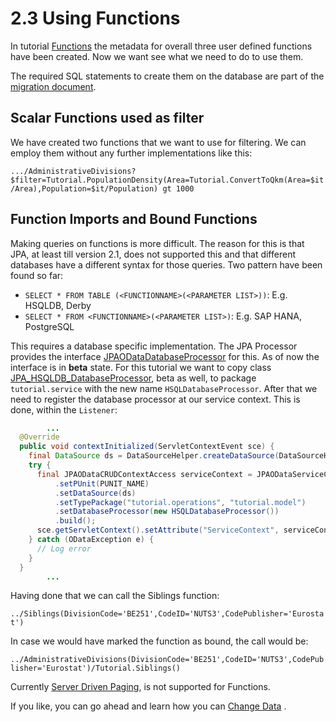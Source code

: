 # 2.3 Using Functions

In tutorial [Functions](../Metadata/1-8-Functions.md) the metadata for overall three user defined functions have been created. Now we want see what we need to do to use them. 

The required SQL statements to create them on the database are part of the [migration document](../RetrieveData/migration/V1_0__olingo.sql).

## Scalar Functions used as filter
We have created two functions that we want to use for filtering. We can employ them without any further implementations like this:

`.../AdministrativeDivisions?$filter=Tutorial.PopulationDensity(Area=Tutorial.ConvertToQkm(Area=$it/Area),Population=$it/Population) gt 1000`

## Function Imports and Bound Functions

Making queries on functions is more difficult. The reason for this is that JPA, at least till version 2.1, does not supported this and that different databases have a different syntax for those queries. Two pattern have been found so far:

* `SELECT * FROM TABLE (<FUNCTIONNAME>(<PARAMETER LIST>))`: E.g. HSQLDB, Derby
* `SELECT * FROM <FUNCTIONNAME>(<PARAMETER LIST>)`: E.g. SAP HANA,  PostgreSQL

This requires a database specific implementation. The JPA Processor provides the interface 
[JPAODataDatabaseProcessor](../../../jpa/odata-jpa-processor/src/main/java/com/sap/olingo/jpa/processor/core/api/JPAODataDatabaseProcessor.java) for this. As of now the interface is in __beta__ state. For this tutorial we want to copy class [JPA_HSQLDB_DatabaseProcessor](../../../jpa/odata-jpa-processor/src/main/java/com/sap/olingo/jpa/processor/core/database/JPA_HSQLDB_DatabaseProcessor.java), beta as well, to package `tutorial.service` with the new name `HSQLDatabaseProcessor`. After that we need to register the database processor at our service context. This is done, within the `Listener`:

```Java
		...
  @Override
  public void contextInitialized(ServletContextEvent sce) {
    final DataSource ds = DataSourceHelper.createDataSource(DataSourceHelper.DB_HSQLDB);
    try {
      final JPAODataCRUDContextAccess serviceContext = JPAODataServiceContext.with()
          .setPUnit(PUNIT_NAME)
          .setDataSource(ds)
          .setTypePackage("tutorial.operations", "tutorial.model")
          .setDatabaseProcessor(new HSQLDatabaseProcessor())
          .build();
      sce.getServletContext().setAttribute("ServiceContext", serviceContext);
    } catch (ODataException e) {
      // Log error
    }
  }
		...
```
Having done that we can call the Siblings function:

`../Siblings(DivisionCode='BE251',CodeID='NUTS3',CodePublisher='Eurostat')`

In case we would have marked the function as bound, the call would be:

`../AdministrativeDivisions(DivisionCode='BE251',CodeID='NUTS3',CodePublisher='Eurostat')/Tutorial.Siblings()`

Currently [Server Driven Paging](../SpecialTopics/4-3-ServerDrivenPaging.md), is not supported for Functions.

If you like, you can go ahead and learn how you can  [Change Data](../ChangeData/3-0-Overview.md) .